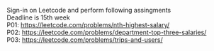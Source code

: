 Sign-in on Leetcode and perform following assingments  
Deadline is 15th week  
P01: https://leetcode.com/problems/nth-highest-salary/  
P02: https://leetcode.com/problems/department-top-three-salaries/  
P03: https://leetcode.com/problems/trips-and-users/  
